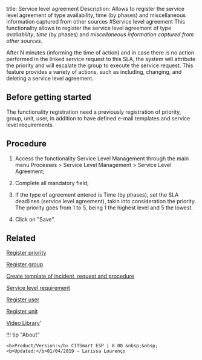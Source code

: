 title: Service level agreement
Description: Allows to register the service level agreement of type availability, time (by phases) and miscellaneous information captured from other sources
#Service level agreement
This functionality allows to register the service level agreement of type *availability*, *time* (by phases) and *miscellaneous information captured from other sources*.

After N minutes (informing the time of action) and in case there is no action performed in the linked service request to this SLA, the system will attribute the priority and will escalate the group to execute the service request.
This feature provides a variety of actions, such as including, changing, and deleting a service level agreement.

Before getting started
--------------------------

The functionality registration need a previously registration of priority,
group, unit, user, in addition to have defined e-mail templates and service
level requirements.

Procedure
-------------

1.  Access the functionality Service Level Management through the main menu
    Processes \> Service Level Management \> Service Level Agreement;

2.  Complete all mandatory field;

3.  If the type of agreement entered is Time (by phases), set the SLA deadlines
    (service level agreement), takin into consideration the priority. The
    priority goes from 1 to 5, being 1 the highest level and 5 the lowest.

4.  Click on "Save".

Related
-----------

[Register priority](/en-us/citsmart-esp-8/processes/portfolio-and-catalog/configuration/register-priority.html)

[Register group](/en-us/citsmart-esp-8/initial-settings/access-settings/user/register-groups.html)

[Create template of incident, request and procedure](/en-us/citsmart-esp-8/processes/tickets/configuration/create-template-of-ticket.html)

[Service level requirement](/en-us/citsmart-esp-8/processes/service-level/use/service-level-requirement.html)

[Register user](/en-us/citsmart-esp-8/initial-settings/access-settings/user/users.html)

[Register unit](/en-us/citsmart-esp-8/platform-administration/region-and-language/register-unit.html)


<i class='fa fa-youtube-play  fa-2x' style='color:#97ce17;vertical-align: middle;'> </i> [Video Library](https://www.youtube.com/playlist?list=PLB5qK2uzf2RNz3E16sjg5mfdugX2Ia9jZ)'

!!! tip "About"

    <b>Product/Version:</b> CITSmart ESP | 8.00 &nbsp;&nbsp;
    <b>Updated:</b>01/04/2019 – Larissa Lourenço

